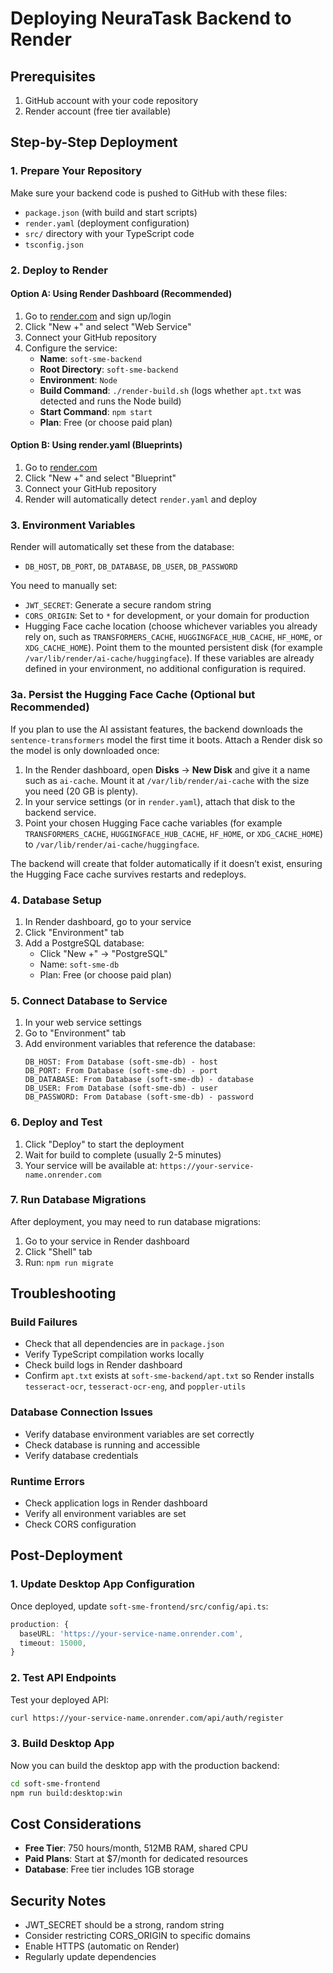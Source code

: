 # Deploying NeuraTask Backend to Render

## Prerequisites
1. GitHub account with your code repository
2. Render account (free tier available)

## Step-by-Step Deployment

### 1. Prepare Your Repository
Make sure your backend code is pushed to GitHub with these files:
- `package.json` (with build and start scripts)
- `render.yaml` (deployment configuration)
- `src/` directory with your TypeScript code
- `tsconfig.json`

### 2. Deploy to Render

#### Option A: Using Render Dashboard (Recommended)
1. Go to [render.com](https://render.com) and sign up/login
2. Click "New +" and select "Web Service"
3. Connect your GitHub repository
4. Configure the service:
   - **Name**: `soft-sme-backend`
   - **Root Directory**: `soft-sme-backend`
   - **Environment**: `Node`
   - **Build Command**: `./render-build.sh` (logs whether `apt.txt` was detected and runs the Node build)
   - **Start Command**: `npm start`
   - **Plan**: Free (or choose paid plan)

#### Option B: Using render.yaml (Blueprints)
1. Go to [render.com](https://render.com)
2. Click "New +" and select "Blueprint"
3. Connect your GitHub repository
4. Render will automatically detect `render.yaml` and deploy

### 3. Environment Variables
Render will automatically set these from the database:
- `DB_HOST`, `DB_PORT`, `DB_DATABASE`, `DB_USER`, `DB_PASSWORD`

You need to manually set:
- `JWT_SECRET`: Generate a secure random string
- `CORS_ORIGIN`: Set to `*` for development, or your domain for production
- Hugging Face cache location (choose whichever variables you already rely on, such as `TRANSFORMERS_CACHE`, `HUGGINGFACE_HUB_CACHE`, `HF_HOME`, or `XDG_CACHE_HOME`). Point them to the mounted persistent disk (for example `/var/lib/render/ai-cache/huggingface`). If these variables are already defined in your environment, no additional configuration is required.

### 3a. Persist the Hugging Face Cache (Optional but Recommended)
If you plan to use the AI assistant features, the backend downloads the `sentence-transformers` model the first time it boots. Attach a Render disk so the model is only downloaded once:

1. In the Render dashboard, open **Disks** → **New Disk** and give it a name such as `ai-cache`. Mount it at `/var/lib/render/ai-cache` with the size you need (20 GB is plenty).
2. In your service settings (or in `render.yaml`), attach that disk to the backend service.
3. Point your chosen Hugging Face cache variables (for example `TRANSFORMERS_CACHE`, `HUGGINGFACE_HUB_CACHE`, `HF_HOME`, or `XDG_CACHE_HOME`) to `/var/lib/render/ai-cache/huggingface`.

The backend will create that folder automatically if it doesn’t exist, ensuring the Hugging Face cache survives restarts and redeploys.

### 4. Database Setup
1. In Render dashboard, go to your service
2. Click "Environment" tab
3. Add a PostgreSQL database:
   - Click "New +" → "PostgreSQL"
   - Name: `soft-sme-db`
   - Plan: Free (or choose paid plan)

### 5. Connect Database to Service
1. In your web service settings
2. Go to "Environment" tab
3. Add environment variables that reference the database:
   ```
   DB_HOST: From Database (soft-sme-db) - host
   DB_PORT: From Database (soft-sme-db) - port
   DB_DATABASE: From Database (soft-sme-db) - database
   DB_USER: From Database (soft-sme-db) - user
   DB_PASSWORD: From Database (soft-sme-db) - password
   ```

### 6. Deploy and Test
1. Click "Deploy" to start the deployment
2. Wait for build to complete (usually 2-5 minutes)
3. Your service will be available at: `https://your-service-name.onrender.com`

### 7. Run Database Migrations
After deployment, you may need to run database migrations:
1. Go to your service in Render dashboard
2. Click "Shell" tab
3. Run: `npm run migrate`

## Troubleshooting

### Build Failures
- Check that all dependencies are in `package.json`
- Verify TypeScript compilation works locally
- Check build logs in Render dashboard
- Confirm `apt.txt` exists at `soft-sme-backend/apt.txt` so Render installs `tesseract-ocr`, `tesseract-ocr-eng`, and `poppler-utils`

### Database Connection Issues
- Verify database environment variables are set correctly
- Check database is running and accessible
- Verify database credentials

### Runtime Errors
- Check application logs in Render dashboard
- Verify all environment variables are set
- Check CORS configuration

## Post-Deployment

### 1. Update Desktop App Configuration
Once deployed, update `soft-sme-frontend/src/config/api.ts`:
```typescript
production: {
  baseURL: 'https://your-service-name.onrender.com',
  timeout: 15000,
}
```

### 2. Test API Endpoints
Test your deployed API:
```bash
curl https://your-service-name.onrender.com/api/auth/register
```

### 3. Build Desktop App
Now you can build the desktop app with the production backend:
```bash
cd soft-sme-frontend
npm run build:desktop:win
```

## Cost Considerations
- **Free Tier**: 750 hours/month, 512MB RAM, shared CPU
- **Paid Plans**: Start at $7/month for dedicated resources
- **Database**: Free tier includes 1GB storage

## Security Notes
- JWT_SECRET should be a strong, random string
- Consider restricting CORS_ORIGIN to specific domains
- Enable HTTPS (automatic on Render)
- Regularly update dependencies 